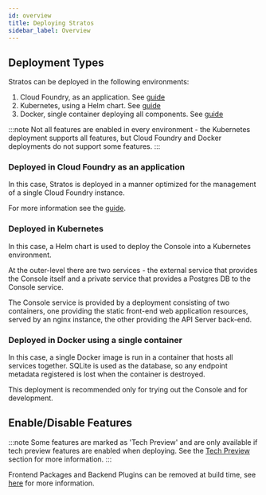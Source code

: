 ```yaml
---
id: overview
title: Deploying Stratos
sidebar_label: Overview
---
```


## Deployment Types

Stratos can be deployed in the following environments:

1. Cloud Foundry, as an application. See [guide](cloud-foundry/cloud-foundry.md)
2. Kubernetes, using a Helm chart. See [guide](kubernetes)
3. Docker, single container deploying all components. See [guide](all-in-one)

:::note
Not all features are enabled in every environment - the Kubernetes deployment supports all features, but Cloud Foundry and Docker deployments do not support some features.
:::

### Deployed in Cloud Foundry as an application

In this case, Stratos is deployed in a manner optimized for the management of a single Cloud Foundry instance.

For more information see the [guide](cloud-foundry/cloud-foundry.md).

### Deployed in Kubernetes

In this case, a Helm chart is used to deploy the Console into a Kubernetes environment.

At the outer-level there are two services - the external service that provides the Console itself and a private service that provides a Postgres DB to the Console service.

The Console service is provided by a deployment consisting of two containers, one providing the static front-end web application resources, served by an nginx instance, the other providing the API Server back-end.

### Deployed in Docker using a single container

In this case, a single Docker image is run in a container that hosts all services together. SQLite is used as the database, so any endpoint metadata registered is lost when the container is destroyed.

This deployment is recommended only for trying out the Console and for development.

## Enable/Disable Features

:::note
Some features are marked as 'Tech Preview' and are only available if tech preview features are enabled when deploying. See the [Tech Preview](tech-preview) section for more information.
:::

Frontend Packages and Backend Plugins can be removed at build time, see [here](../extensions/disable-packages) for more information.